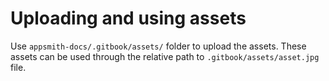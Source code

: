 # Uploading and using assets
Use `appsmith-docs/.gitbook/assets/` folder to upload the assets.
These assets can be used through the relative path to `.gitbook/assets/asset.jpg` file.
